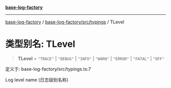 [**base-log-factory**](../../../../index.md)

***

[base-log-factory](../../../../index.md) / [base-log-factory/src/typings](../index.md) / TLevel

# 类型别名: TLevel

> **TLevel** = `"TRACE"` \| `"DEBUG"` \| `"INFO"` \| `"WARN"` \| `"ERROR"` \| `"FATAL"` \| `"OFF"`

定义于: base-log-factory/src/typings.ts:7

Log level name (日志级别名称)

